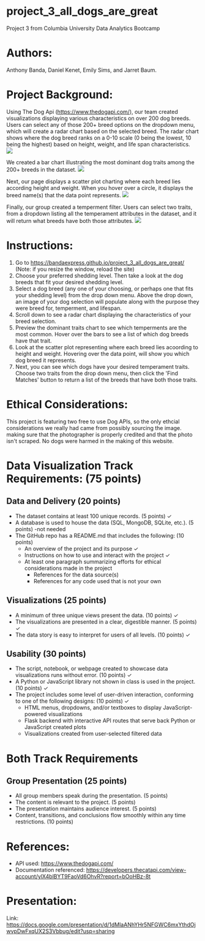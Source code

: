 # project_3_all_dogs_are_great
Project 3 from Columbia University Data Analytics Bootcamp

# Authors:
Anthony Banda, Daniel Kenet, Emily Sims, and Jarret Baum. 

# Project Background:
Using The Dog Api (https://www.thedogapi.com/), our team created visualizations displaying various characteristics on over 200 dog breeds. Users can select any of those 200+ breed options on the dropdown menu, which will create a radar chart based on the selected breed. The radar chart shows where the dog breed ranks on a 0-10 scale (0 being the lowest, 10 being the highest) based on height, weight, and life span characteristics.  
<img src="https://github.com/bandaexpress/project_3_all_dogs_are_great/blob/ce5004bc6d247977e5e1baf6f198523feb79de6a/img/radar%20chart%20screenshot.png">

We created a bar chart illustrating the most dominant dog traits among the 200+ breeds in the dataset. 
<img src="https://github.com/bandaexpress/project_3_all_dogs_are_great/blob/554a37d4d4d29b255b5e51222d4b0366acd7dd16/img/bar%20chart%20screenshot.png">

Next, our page displays a scatter plot charting where each breed lies according height and weight. When you hover over a circle, it displays the breed name(s) that the data point represents. 
<img src = "https://github.com/bandaexpress/project_3_all_dogs_are_great/blob/554a37d4d4d29b255b5e51222d4b0366acd7dd16/img/scatter%20screenshot.png">

Finally, our group created a temperment filter. Users can select two traits, from a dropdown listing all the temperament attributes in the dataset, and it will return what breeds have both those attributes. 
<img src="https://github.com/bandaexpress/project_3_all_dogs_are_great/blob/554a37d4d4d29b255b5e51222d4b0366acd7dd16/img/trait%20screenshot.png">

# Instructions: 
1. Go to https://bandaexpress.github.io/project_3_all_dogs_are_great/ (Note: if you resize the window, reload the site)
2. Choose your preferred shedding level. Then take a look at the dog breeds that fit your desired shedding level. 
3. Select a dog breed (any one of your choosing, or perhaps one that fits your shedding level) from the drop down menu. Above the drop down, an image of your dog selection will populate along with the purpose they were breed for, temperment, and lifespan.
4. Scroll down to see a radar chart displaying the characteristics of your breed selection.
5. Preview the dominant traits chart to see which temperments are the most common. Hover over the bars to see a list of which dog breeds have that trait.
6. Look at the scatter plot representing where each breed lies acoording to height and weight. Hovering over the data point, will show you which dog breed it represents.
7. Next, you can see which dogs have your desired temperament traits. Choose two traits from the drop down menu, then click the 'Find Matches' button to return a list of the breeds that have both those traits. 

# Ethical Considerations:
This project is featuring two free to use Dog APIs, so the only ethcial considerations we really had came from possibly sourcing the image. making sure that the photographer is properly credited and that the photo isn't scraped. No dogs were harmed in the making of this website. 

# Data Visualization Track Requirements: (75 points)

## Data and Delivery (20 points)
- The dataset contains at least 100 unique records. (5 points) ✓
- A database is used to house the data (SQL, MongoDB, SQLite, etc.). (5 points) -not needed
- The GitHub repo has a README.md that includes the following: (10 points) 
  - An overview of the project and its purpose  ✓
  - Instructions on how to use and interact with the project  ✓
  - At least one paragraph summarizing efforts for ethical considerations made in the project
    - References for the data source(s)
    - References for any code used that is not your own

## Visualizations (25 points)
- A minimum of three unique views present the data. (10 points) ✓
- The visualizations are presented in a clear, digestible manner. (5 points) ✓
- The data story is easy to interpret for users of all levels. (10 points) ✓

## Usability (30 points)
- The script, notebook, or webpage created to showcase data visualizations runs without error. (10 points) ✓
- A Python or JavaScript library not shown in class is used in the project. (10 points) ✓
- The project includes some level of user-driven interaction, conforming to one of the following designs: (10 points) ✓
  - HTML menus, dropdowns, and/or textboxes to display JavaScript-powered visualizations
  - Flask backend with interactive API routes that serve back Python or JavaScript created plots
  - Visualizations created from user-selected filtered data
  
# Both Track Requirements
## Group Presentation (25 points)
- All group members speak during the presentation. (5 points)
- The content is relevant to the project. (5 points)
- The presentation maintains audience interest. (5 points)
- Content, transitions, and conclusions flow smoothly within any time restrictions. (10 points)

# References: 
- API used: https://www.thedogapi.com/
- Documentation referenced: https://developers.thecatapi.com/view-account/ylX4blBYT9FaoVd6OhvR?report=bOoHBz-8t

# Presentation:
Link: https://docs.google.com/presentation/d/1dMlaANhYHr5NFGWC6mxYthdOjwvpDwFxqUX2S3Vbbug/edit?usp=sharing
